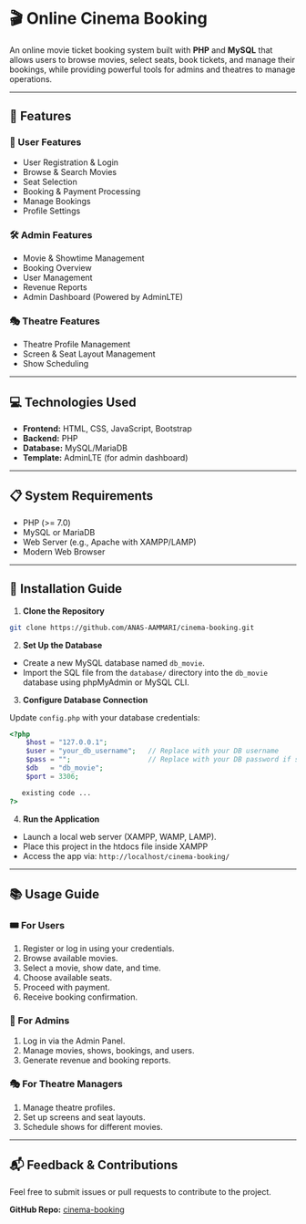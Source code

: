 # 🎬 Online Cinema Booking

An online movie ticket booking system built with **PHP** and **MySQL** that allows users to browse movies, select seats, book tickets, and manage their bookings, while providing powerful tools for admins and theatres to manage operations.

---

## 🔧 Features

### 👤 User Features
- User Registration & Login
- Browse & Search Movies
- Seat Selection
- Booking & Payment Processing
- Manage Bookings
- Profile Settings

### 🛠️ Admin Features
- Movie & Showtime Management
- Booking Overview
- User Management
- Revenue Reports
- Admin Dashboard (Powered by AdminLTE)

### 🎭 Theatre Features
- Theatre Profile Management
- Screen & Seat Layout Management
- Show Scheduling

---

## 💻 Technologies Used

- **Frontend:** HTML, CSS, JavaScript, Bootstrap  
- **Backend:** PHP  
- **Database:** MySQL/MariaDB  
- **Template:** AdminLTE (for admin dashboard)

---

## 📋 System Requirements

- PHP (>= 7.0)
- MySQL or MariaDB
- Web Server (e.g., Apache with XAMPP/LAMP)
- Modern Web Browser

---

## 🚀 Installation Guide

1. **Clone the Repository**

```bash
git clone https://github.com/ANAS-AAMMARI/cinema-booking.git
```

2. **Set Up the Database**

- Create a new MySQL database named `db_movie`.
- Import the SQL file from the `database/` directory into the `db_movie` database using phpMyAdmin or MySQL CLI.

3. **Configure Database Connection**

Update `config.php` with your database credentials:

```php
<?php
    $host = "127.0.0.1";
    $user = "your_db_username";   // Replace with your DB username
    $pass = "";                   // Replace with your DB password if set
    $db   = "db_movie";
    $port = 3306;

   existing code ...
?>
```

4. **Run the Application**

- Launch a local web server (XAMPP, WAMP, LAMP).
- Place this project in the htdocs file inside XAMPP
- Access the app via: `http://localhost/cinema-booking/`

---

## 📚 Usage Guide

### 🎟️ For Users

1. Register or log in using your credentials.
2. Browse available movies.
3. Select a movie, show date, and time.
4. Choose available seats.
5. Proceed with payment.
6. Receive booking confirmation.

### 🔐 For Admins

1. Log in via the Admin Panel.
2. Manage movies, shows, bookings, and users.
3. Generate revenue and booking reports.

### 🎭 For Theatre Managers

1. Manage theatre profiles.
2. Set up screens and seat layouts.
3. Schedule shows for different movies.

---

## 📬 Feedback & Contributions

Feel free to submit issues or pull requests to contribute to the project.

**GitHub Repo:** [cinema-booking](https://github.com/ANAS-AAMMARI/cinema-booking)
